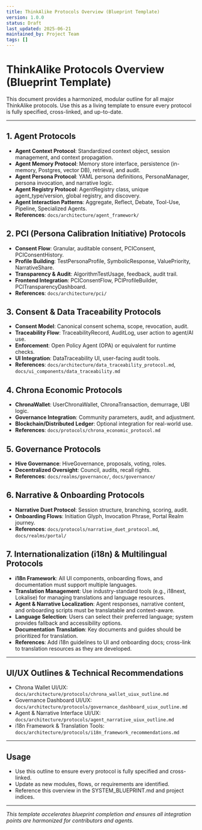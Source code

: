 ```yaml
---
title: ThinkAlike Protocols Overview (Blueprint Template)
version: 1.0.0
status: Draft
last_updated: 2025-06-21
maintained_by: Project Team
tags: []
---
```


# ThinkAlike Protocols Overview (Blueprint Template)

This document provides a harmonized, modular outline for all major ThinkAlike protocols. Use this as a living template to ensure every protocol is fully specified, cross-linked, and up-to-date.

---

## 1. Agent Protocols
- **Agent Context Protocol**: Standardized context object, session management, and context propagation.
- **Agent Memory Protocol**: Memory store interface, persistence (in-memory, Postgres, vector DB), retrieval, and audit.
- **Agent Persona Protocol**: YAML persona definitions, PersonaManager, persona invocation, and narrative logic.
- **Agent Registry Protocol**: AgentRegistry class, unique agent_type/version, global registry, and discovery.
- **Agent Interaction Patterns**: Aggregate, Reflect, Debate, Tool-Use, Pipeline, Specialized Agents.
- **References**: `docs/architecture/agent_framework/`

## 2. PCI (Persona Calibration Initiative) Protocols
- **Consent Flow**: Granular, auditable consent, PCIConsent, PCIConsentHistory.
- **Profile Building**: TestPersonaProfile, SymbolicResponse, ValuePriority, NarrativeShare.
- **Transparency & Audit**: AlgorithmTestUsage, feedback, audit trail.
- **Frontend Integration**: PCIConsentFlow, PCIProfileBuilder, PCITransparencyDashboard.
- **References**: `docs/architecture/pci/`

## 3. Consent & Data Traceability Protocols
- **Consent Model**: Canonical consent schema, scope, revocation, audit.
- **Traceability Flow**: TraceabilityRecord, AuditLog, user action to agent/AI use.
- **Enforcement**: Open Policy Agent (OPA) or equivalent for runtime checks.
- **UI Integration**: DataTraceability UI, user-facing audit tools.
- **References**: `docs/architecture/data_traceability_protocol.md`, `docs/ui_components/data_traceability.md`

## 4. Chrona Economic Protocols
- **ChronaWallet**: UserChronaWallet, ChronaTransaction, demurrage, UBI logic.
- **Governance Integration**: Community parameters, audit, and adjustment.
- **Blockchain/Distributed Ledger**: Optional integration for real-world use.
- **References**: `docs/protocols/chrona_economic_protocol.md`

## 5. Governance Protocols
- **Hive Governance**: HiveGovernance, proposals, voting, roles.
- **Decentralized Oversight**: Council, audits, recall rights.
- **References**: `docs/realms/governance/`, `docs/governance/`

## 6. Narrative & Onboarding Protocols
- **Narrative Duet Protocol**: Session structure, branching, scoring, audit.
- **Onboarding Flows**: Initiation Glyph, Invocation Phrase, Portal Realm journey.
- **References**: `docs/protocols/narrative_duet_protocol.md`, `docs/realms/portal/`

## 7. Internationalization (i18n) & Multilingual Protocols
- **i18n Framework**: All UI components, onboarding flows, and documentation must support multiple languages.
- **Translation Management**: Use industry-standard tools (e.g., i18next, Lokalise) for managing translations and language resources.
- **Agent & Narrative Localization**: Agent responses, narrative content, and onboarding scripts must be translatable and context-aware.
- **Language Selection**: Users can select their preferred language; system provides fallback and accessibility options.
- **Documentation Translation**: Key documents and guides should be prioritized for translation.
- **References**: Add i18n guidelines to UI and onboarding docs; cross-link to translation resources as they are developed.

---

## UI/UX Outlines & Technical Recommendations
- Chrona Wallet UI/UX: `docs/architecture/protocols/chrona_wallet_uiux_outline.md`
- Governance Dashboard UI/UX: `docs/architecture/protocols/governance_dashboard_uiux_outline.md`
- Agent & Narrative Interface UI/UX: `docs/architecture/protocols/agent_narrative_uiux_outline.md`
- i18n Framework & Translation Tools: `docs/architecture/protocols/i18n_framework_recommendations.md`

---

## Usage
- Use this outline to ensure every protocol is fully specified and cross-linked.
- Update as new modules, flows, or requirements are identified.
- Reference this overview in the SYSTEM_BLUEPRINT.md and project indices.

---

*This template accelerates blueprint completion and ensures all integration points are harmonized for contributors and agents.*
